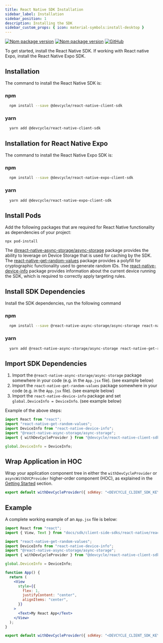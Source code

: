 ```yaml
---
title: React Native SDK Installation
sidebar_label: Installation
sidebar_position: 1
description: Installing the SDK
sidebar_custom_props: { icon: material-symbols:install-desktop }
---
```


[![Npm package version](https://badgen.net/npm/v/@devcycle/react-native-client-sdk)](https://www.npmjs.com/package/@devcycle/react-native-client-sdk)
[![Npm package version](https://badgen.net/npm/v/@devcycle/react-native-expo-client-sdk)](https://www.npmjs.com/package/@devcycle/react-native-expo-client-sdk)
[![GitHub](https://img.shields.io/github/stars/devcyclehq/js-sdks.svg?style=social&label=Star&maxAge=2592000)](https://github.com/devcyclehq/js-sdks)

To get started, install the React Native SDK. If working with React native Expo, install the React Native Expo SDK.

## Installation

The command to install the React Native SDK is:

### npm

```bash
  npm install --save @devcycle/react-native-client-sdk
```

### yarn

```bash
  yarn add @devcycle/react-native-client-sdk
```

## Installation for React Native Expo

The command to install the React Native Expo SDK is:

### npm

```bash
  npm install --save @devcycle/react-native-expo-client-sdk
```

### yarn

```bash
  yarn add @devcycle/react-native-expo-client-sdk
```

## Install Pods

Add the following packages that are required for React Native functionality as dependencies of your project:

```shell
npx pod-install
```

The [@react-native-async-storage/async-storage](https://www.npmjs.com/package/@react-native-async-storage/async-storage)
package provides the ability to leverage on Device Storage that is used for caching by the SDK. The
[react-native-get-random-values](https://www.npmjs.com/package/react-native-get-random-values) package provides a
polyfill for cryptographic functionality used to generate random IDs. The
[react-native-device-info](https://www.npmjs.com/package/react-native-device-info) package provides information about
the current device running the SDK, which is required to correctly apply targeting rules.

## Install SDK Dependencies

Install the SDK dependencies, run the following command

### npm

```bash
  npm install --save @react-native-async-storage/async-storage react-native-get-random-values react-native-device-info
```

### yarn

```bash
  yarn add @react-native-async-storage/async-storage react-native-get-random-values react-native-device-info
```

## Import SDK Dependencies

1.  Import the `@react-native-async-storage/async-storage` package somewhere in your code (e.g. in the `App.jsx` file).
    (see example below)
2.  Import the `react-native-get-random-values` package somewhere in your code (e.g. in the `App.jsx` file). (see
    example below)
3.  Import the `react-native-device-info` package and set `global.DeviceInfo = DeviceInfo`. (see example below)

Example of the above steps:

```javascript
import React from "react";
import "react-native-get-random-values";
import DeviceInfo from "react-native-device-info";
import "@react-native-async-storage/async-storage";
import { withDevCycleProvider } from "@devcycle/react-native-client-sdk";

global.DeviceInfo = DeviceInfo;
```

## Wrap Application in HOC

Wrap your application component tree in either the `withDevCycleProvider` or `asyncWithDVCProvider` higher-order
component (HOC), as explained in the [Getting Started](#getting-started) section.

```jsx
export default withDevCycleProvider({ sdkKey: "<DEVCYCLE_CLIENT_SDK_KEY>" })(App);
```

## Example

A complete working example of an `App.jsx` file is below:

```jsx
import React from "react";
import { View, Text } from "docs/sdk/client-side-sdks/react-native/react-native.mdx";

import "react-native-get-random-values";
import DeviceInfo from "react-native-device-info";
import "@react-native-async-storage/async-storage";
import { withDevCycleProvider } from "@devcycle/react-native-client-sdk";

global.DeviceInfo = DeviceInfo;

function App() {
  return (
    <View
      style={{
        flex: 1,
        justifyContent: "center",
        alignItems: "center",
      }}
    >
      <Text>My React App</Text>
    </View>
  );
}

export default withDevCycleProvider({ sdkKey: "<DEVCYCLE_CLIENT_SDK_KEY>" })(App);
```
